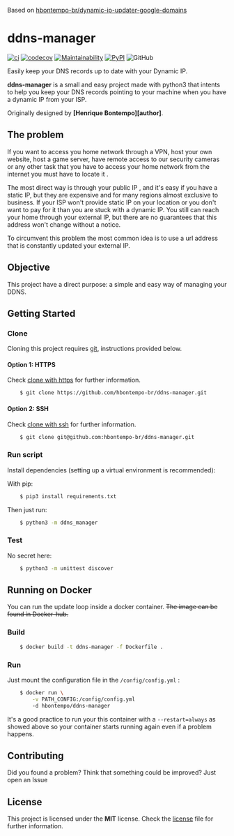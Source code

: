 Based on [hbontempo-br/dynamic-ip-updater-google-domains](https://github.com/hbontempo-br/dynamic-ip-updater-google-domains)

# ddns-manager
[![ci](https://circleci.com/gh/hbontempo-br/ddns-manager.svg?style=shield)](https://circleci.com/gh/hbontempo-br/ddns-manager) 
[![codecov](https://codecov.io/gh/hbontempo-br/ddns-manager/branch/master/graph/badge.svg)](https://codecov.io/gh/hbontempo-br/ddns-manager)
[![Maintainability](https://api.codeclimate.com/v1/badges/dcceaf5e223b92659d2c/maintainability)](https://codeclimate.com/github/hbontempo-br/ddns-manager/maintainability)
[![PyPI](https://img.shields.io/pypi/v/ddns-manager)](https://pypi.org/project/ddns-manager/)
![GitHub](https://img.shields.io/github/license/hbontempo-br/ddns-manager)

Easily keep your DNS records up to date with your Dynamic IP.

**ddns-manager** is a small and easy project made with python3 that intents to help you keep
your DNS records pointing to your machine when you have a dynamic IP from your ISP.

Originally designed by **[Henrique Bontempo][author]**.

## The problem

If you want to access you home network through a VPN, host your own website, host a game server, have remote access to 
our security cameras or any other task that you have to access your home network from the internet you must have to 
locate it .

The most direct way is through your public IP , and it's easy if you have a static IP, but they are expensive and for 
many regions almost exclusive to business. If your ISP won't provide static IP on your location or you don't want to 
pay for it than you are stuck with a dynamic IP. You still can reach your home through your external IP, but there are 
no guarantees that this address won't change without a notice.

To circumvent this problem the most common idea is to use a url address that is constantly updated your external IP. 

## Objective

This project have a direct purpose: a simple and easy way of managing your DDNS.

## Getting Started

### Clone

Cloning this project requires [git][git], instructions provided below.

#### Option 1: HTTPS

Check [clone with https][git_clone_https] for further information.

```bash
    $ git clone https://github.com/hbontempo-br/ddns-manager.git
```

#### Option 2: SSH

Check [clone with ssh][git_clone_ssh] for further information.

```bash
    $ git clone git@github.com:hbontempo-br/ddns-manager.git
```


### Run script

Install dependencies (setting up a virtual environment is recommended):

With pip:
```bash
    $ pip3 install requirements.txt
```

Then just run:

```bash
    $ python3 -m ddns_manager
```

### Test

No secret here:

```bash
    $ python3 -m unittest discover
```

## Running on Docker

You can run the update loop inside a docker container.
~~The image can be found in Docker-hub.~~

### Build

```bash
    $ docker build -t ddns-manager -f Dockerfile .
```

### Run

Just mount the configuration file in the `/config/config.yml` :

```bash
    $ docker run \
        -v PATH_CONFIG:/config/config.yml
        -d hbontempo/ddns-manager
```

It's a good practice to run your this container with a `--restart=always` as showed above so your container 
starts running again even if a problem happens.

## Contributing

Did you found a problem? Think that something could be improved? Just open an Issue

## License

This project is licensed under the **MIT** license. Check the [license](LICENSE)
file for further information.



[git]: https://git-scm.com
[git_clone_https]: https://help.github.com/articles/which-remote-url-should-i-use/#cloning-with-https-urls-recommended
[git_clone_ssh]: https://help.github.com/articles/which-remote-url-should-i-use/#cloning-with-ssh-urls
